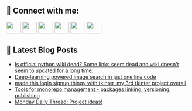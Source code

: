 ## 🔎 Connect with me:
[<img height="32" width="40" src="https://cdn.jsdelivr.net/npm/simple-icons@v5/icons/telegram.svg" />](https://t.me/bullbesh)
[<img height="32" width="40" src="https://cdn.jsdelivr.net/npm/simple-icons@v5/icons/vk.svg" />](https://vk.com/bullbesh)
[<img height="32" width="40" src="https://cdn.jsdelivr.net/npm/simple-icons@v5/icons/twitter.svg" />](https://twitter.com/bullbesh1)
[<img height="32" width="40" src="https://cdn.jsdelivr.net/npm/simple-icons@v5/icons/instagram.svg" />](https://www.instagram.com/bullbesh)
[<img height="32" width="40" src="https://cdn.jsdelivr.net/npm/simple-icons@v5/icons/reddit.svg" />](https://www.reddit.com/user/bullbesh)
[<img height="32" width="40" src="https://cdn.jsdelivr.net/npm/simple-icons@v5/icons/youtube.svg" />](https://www.youtube.com/channel/UCtfjRs6uzgq5mfm8S06WTcg)

## 📕 Latest Blog Posts
<!-- BLOG-POST-LIST:START -->
- [Is official python wiki dead? Some links seem dead and wiki doesn&#39;t seem to updated for a long time.](https://www.reddit.com/r/Python/comments/ugi1mx/is_official_python_wiki_dead_some_links_seem_dead/)
- [Deep-learning powered image search in just one line code](https://www.reddit.com/r/Python/comments/ugh63q/deeplearning_powered_image_search_in_just_one/)
- [made this login signup thingy with tkinter, my 3rd tkinter project overall](https://www.reddit.com/r/Python/comments/ugdkai/made_this_login_signup_thingy_with_tkinter_my_3rd/)
- [Tools for monorepo management - packages linking, versioning, publishing](https://www.reddit.com/r/Python/comments/ugdg0p/tools_for_monorepo_management_packages_linking/)
- [Monday Daily Thread: Project ideas!](https://www.reddit.com/r/Python/comments/ugcuyr/monday_daily_thread_project_ideas/)
<!-- BLOG-POST-LIST:END -->
